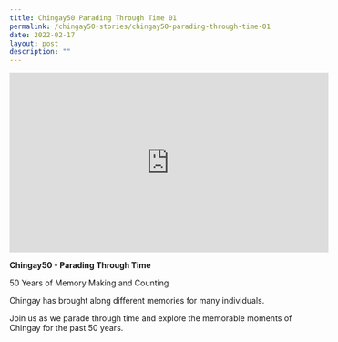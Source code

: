 ```yaml
---
title: Chingay50 Parading Through Time 01
permalink: /chingay50-stories/chingay50-parading-through-time-01
date: 2022-02-17
layout: post
description: ""
---
```




<iframe width="560" height="315" src="https://www.youtube.com/embed/oalaKT0ao0g" title="YouTube video player" frameborder="0" allow="accelerometer; autoplay; clipboard-write; encrypted-media; gyroscope; picture-in-picture" allowfullscreen></iframe>

**Chingay50 - Parading Through Time**

50 Years of Memory Making and Counting

Chingay has brought along different memories for many individuals.

 

Join us as we parade through time and explore the memorable moments of Chingay for the past 50 years.